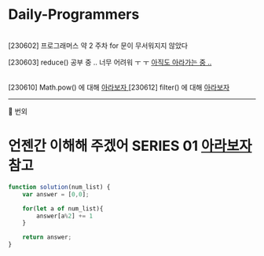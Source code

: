 # Daily-Programmers
<br />
[230602] 프로그래머스 약 2 주차 for 문이 무서워지지 않았다

<br />

[230603] reduce() 공부 중 .. 너무 어려워 ㅜ ㅜ <a href='https://velog.io/@minngaeng/%EC%BD%94%ED%85%8C'>아직도 아라가는 중 ..</a>

<br /> 
[230610] Math.pow() 에 대해 <a href='https://velog.io/@minngaeng/%EC%BD%94%ED%85%8C'> 아라보자 </a>
[230612] filter() 에 대해 <a href='https://velog.io/@minngaeng/230612-%EC%BD%94%EB%B0%95%EA%B1%B8'> 아라보자 </a>
<hr>






🫵 번외 

# 언젠간 이해해 주겠어 SERIES 01 <a href='https://velog.io/@minngaeng/230612-%EC%BD%94%EB%B0%95%EA%B1%B8'> 아라보자 </a> 참고
```javascript
function solution(num_list) {
    var answer = [0,0];

    for(let a of num_list){
        answer[a%2] += 1
    }

    return answer;
}
``` 
